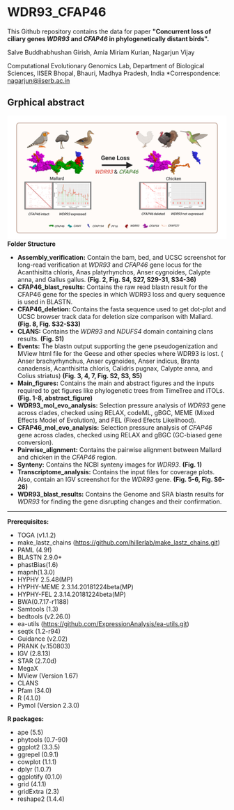 # WDR93_CFAP46
This Github repository contains the data for paper **"Concurrent loss of ciliary genes _WDR93_ and _CFAP46_ in phylogenetically distant birds".**

Salve Buddhabhushan Girish, Amia Miriam Kurian, Nagarjun Vijay

Computational Evolutionary Genomics Lab, Department of Biological Sciences, IISER Bhopal, Bhauri,
Madhya Pradesh, India
*Correspondence: nagarjun@iiserb.ac.in

## Grphical abstract
![graphical_abstract](https://github.com/CEGLAB-Buddhabhushan/WDR93_CFAP46/blob/main/Main_figures/graphical_abstract.jpg)
**Folder Structure**
- **Assembly_verification:** Contain the bam, bed, and UCSC screenshot for long-read verification at _WDR93_ and _CFAP46_ gene locus for the Acanthisitta chloris, Anas platyrhynchos, Anser cygnoides, Calypte anna, and Gallus gallus. **(Fig. 2, Fig. S4, S27, S29-31, S34-36)**
- **CFAP46_blast_results:** Contains the raw read blastn result for the CFAP46 gene for the species in which WDR93 loss and query sequence is used in BLASTN.
- **CFAP46_deletion:** Contains the fasta sequence used to get dot-plot and UCSC browser track data for deletion size comparison with Mallard. **(Fig. 8, Fig. S32-S33)**
- **CLANS:** Contains the _WDR93_ and _NDUFS4_ domain containing clans results. **(Fig. S1)**
- **Events:** The blastn output supporting the gene pseudogenization and MView html file for the Geese and other species where WDR93 is lost. ( Anser brachyrhynchus, Anser cygnoides, Anser indicus, Branta canadensis, Acanthisitta chloris, Calidris pugnax, Calypte anna, and Colius striatus) **(Fig. 3, 4, 7, Fig. S2, S3, S5)** 
- **Main_figures:** Contains the main and abstract figures and the inputs required to get figures like phylogenetic trees from TimeTree and iTOLs. **(Fig. 1-8, abstract_figure)**
- **WDR93_mol_evo_analysis:**  Selection pressure analysis of _WDR93_ gene across clades, checked using RELAX, codeML, gBGC, MEME (Mixed Effects Model of Evolution), and FEL (Fixed Efects Likelihood).
- **CFAP46_mol_evo_analysis:**  Selection pressure analysis of _CFAP46_ gene across clades, checked using RELAX and gBGC (GC-biased gene conversion).
- **Pairwise_alignment:** Contains the pairwise alignment between Mallard and chicken in the _CFAP46_ region.
- **Synteny:**  Contains the NCBI synteny images for _WDR93_. **(Fig. 1)**
- **Transcriptome_analysis:** Contains the input files for coverage plots. Also, contain an IGV screenshot for the _WDR93_ gene. **(Fig. 5-6, Fig. S6-26)**
- **WDR93_blast_results:**  Contains the Genome and SRA blastn results for _WDR93_ for finding the gene disrupting changes and their confirmation.

____________________________________________________________________________________________________________________________________________________
**Prerequisites:**
- TOGA (v1.1.2)
- make_lastz_chains (https://github.com/hillerlab/make_lastz_chains.git)
- PAML (4.9f)
- BLASTN 2.9.0+
- phastBias(1.6)
- mapnh(1.3.0)
- HYPHY 2.5.48(MP)
- HYPHY-MEME 2.3.14.20181224beta(MP) 
- HYPHY-FEL 2.3.14.20181224beta(MP) 
- BWA(0.7.17-r1188)
- Samtools (1.3)
- bedtools (v2.26.0)
- ea-utils (https://github.com/ExpressionAnalysis/ea-utils.git)
- seqtk (1.2-r94)
- Guidance (v2.02)
- PRANK (v.150803)
- IGV (2.8.13)
- STAR (2.7.0d)
- MegaX
- MView (Version 1.67)
- CLANS
- Pfam (34.0)
- R (4.1.0)
- Pymol (Version 2.3.0)

**R packages:**
- ape (5.5)
- phytools (0.7-90)
- ggplot2 (3.3.5)
- ggrepel (0.9.1)
- cowplot (1.1.1)
- dplyr (1.0.7)
- ggplotify (0.1.0)
- grid (4.1.1)
- gridExtra (2.3)
- reshape2 (1.4.4)
